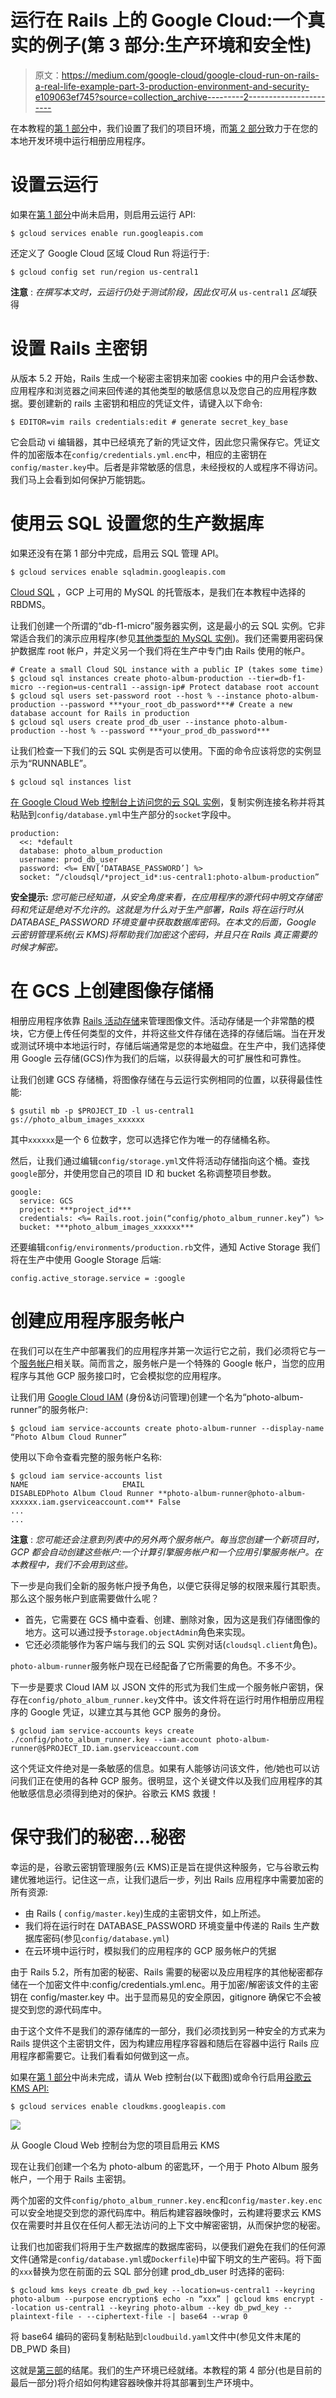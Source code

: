 # 运行在 Rails 上的 Google Cloud:一个真实的例子(第 3 部分:生产环境和安全性)

> 原文：<https://medium.com/google-cloud/google-cloud-run-on-rails-a-real-life-example-part-3-production-environment-and-security-e109063ef745?source=collection_archive---------2----------------------->

在本教程的[第 1 部分](/@laurent_90293/google-cloud-run-on-rails-a-real-life-example-part-1-preparing-the-ground-705c94ab8a7a)中，我们设置了我们的项目环境，而[第 2 部分](/@laurent_90293/google-cloud-run-on-rails-a-real-life-example-part-2-running-locally-5734a1a7532f)致力于在您的本地开发环境中运行相册应用程序。

# 设置云运行

如果在[第 1 部分](/@laurent_90293/google-cloud-run-on-rails-a-real-life-example-part-1-preparing-the-ground-705c94ab8a7a)中尚未启用，则启用云运行 API:

```
$ gcloud services enable run.googleapis.com
```

还定义了 Google Cloud 区域 Cloud Run 将运行于:

```
$ gcloud config set run/region us-central1
```

**注意** : *在撰写本文时，云运行仍处于测试阶段，因此仅可从* `us-central1` *区域*获得

# 设置 Rails 主密钥

从版本 5.2 开始，Rails 生成一个秘密主密钥来加密 cookies 中的用户会话参数、应用程序和浏览器之间来回传递的其他类型的敏感信息以及您自己的应用程序数据。要创建新的 rails 主密钥和相应的凭证文件，请键入以下命令:

```
$ EDITOR=vim rails credentials:edit # generate secret_key_base
```

它会启动 vi 编辑器，其中已经填充了新的凭证文件，因此您只需保存它。凭证文件的加密版本在`config/credentials.yml.enc`中，相应的主密钥在`config/master.key`中。后者是非常敏感的信息，未经授权的人或程序不得访问。我们马上会看到如何保护万能钥匙。

# 使用云 SQL 设置您的生产数据库

如果还没有在第 1 部分中完成，启用云 SQL 管理 API。

```
$ gcloud services enable sqladmin.googleapis.com
```

[Cloud SQL](https://cloud.google.com/sql/docs/) ，GCP 上可用的 MySQL 的托管版本，是我们在本教程中选择的 RBDMS。

让我们创建一个所谓的“db-f1-micro”服务器实例，这是最小的云 SQL 实例。它非常适合我们的演示应用程序(参见[其他类型的 MySQL 实例](https://cloud.google.com/sql/pricing#2nd-gen-pricing))。我们还需要用密码保护数据库 root 帐户，并定义另一个我们将在生产中专门由 Rails 使用的帐户。

```
# Create a small Cloud SQL instance with a public IP (takes some time)
$ gcloud sql instances create photo-album-production --tier=db-f1-micro --region=us-central1 --assign-ip# Protect database root account
$ gcloud sql users set-password root --host % --instance photo-album-production --password ***your_root_db_password***# Create a new database account for Rails in production
$ gcloud sql users create prod_db_user --instance photo-album-production --host % --password ***your_prod_db_password***
```

让我们检查一下我们的云 SQL 实例是否可以使用。下面的命令应该将您的实例显示为“RUNNABLE”。

```
$ gcloud sql instances list
```

[在 Google Cloud Web 控制台上访问您的云 SQL 实例](https://console.cloud.google.com/sql)，复制实例连接名称并将其粘贴到`config/database.yml`中生产部分的`socket`字段中。

```
production:
  <<: *default
  database: photo_album_production
  username: prod_db_user
  password: <%= ENV[‘DATABASE_PASSWORD’] %>
  socket: “/cloudsql/*project_id*:us-central1:photo-album-production”
```

**安全提示:** *您可能已经知道，从安全角度来看，在应用程序的源代码中明文存储密码和凭证是绝对不允许的。这就是为什么对于生产部署，Rails 将在运行时从 DATABASE_PASSWORD 环境变量中获取数据库密码。在本文的后面，Google 云密钥管理系统(云 KMS)将帮助我们加密这个密码，并且只在 Rails 真正需要的时候才解密。*

# 在 GCS 上创建图像存储桶

相册应用程序依靠 [Rails 活动存储](https://edgeguides.rubyonrails.org/active_storage_overview.html)来管理图像文件。活动存储是一个非常酷的模块，它方便上传任何类型的文件，并将这些文件存储在选择的存储后端。当在开发或测试环境中本地运行时，存储后端通常是您的本地磁盘。在生产中，我们选择使用 Google 云存储(GCS)作为我们的后端，以获得最大的可扩展性和可靠性。

让我们创建 GCS 存储桶，将图像存储在与云运行实例相同的位置，以获得最佳性能:

```
$ gsutil mb -p $PROJECT_ID -l us-central1 gs://photo_album_images_xxxxxx
```

其中`xxxxxx`是一个 6 位数字，您可以选择它作为唯一的存储桶名称。

然后，让我们通过编辑`config/storage.yml`文件将活动存储指向这个桶。查找`google`部分，并使用您自己的项目 ID 和 bucket 名称调整项目参数。

```
google:
  service: GCS
  project: ***project_id***
  credentials: <%= Rails.root.join(“config/photo_album_runner.key”) %>
  bucket: ***photo_album_images_xxxxxx***
```

还要编辑`config/environments/production.rb`文件，通知 Active Storage 我们将在生产中使用 Google Storage 后端:

```
config.active_storage.service = :google
```

# 创建应用程序服务帐户

在我们可以在生产中部署我们的应用程序并第一次运行它之前，我们必须将它与一个[服务帐户](https://cloud.google.com/iam/docs/service-accounts)相关联。简而言之，服务帐户是一个特殊的 Google 帐户，当您的应用程序与其他 GCP 服务接口时，它会模拟您的应用程序。

让我们用 [Google Cloud IAM](https://cloud.google.com/iam/) (身份&访问管理)创建一个名为“photo-album-runner”的服务帐户:

```
$ gcloud iam service-accounts create photo-album-runner --display-name “Photo Album Cloud Runner”
```

使用以下命令查看完整的服务帐户名称:

```
$ gcloud iam service-accounts list
NAME                     EMAIL                             DISABLEDPhoto Album Cloud Runner **photo-album-runner@photo-album-xxxxxx.iam.gserviceaccount.com** False
...
...
```

**注意** : *您可能还会注意到列表中的另外两个服务帐户。每当您创建一个新项目时，GCP 都会自动创建这些帐户:一个计算引擎服务帐户和一个应用引擎服务帐户。在本教程中，我们不会用到这些。*

下一步是向我们全新的服务帐户授予角色，以便它获得足够的权限来履行其职责。那么这个服务帐户到底需要做什么呢？

*   首先，它需要在 GCS 桶中查看、创建、删除对象，因为这是我们存储图像的地方。这可以通过授予`storage.objectAdmin`角色来实现。
*   它还必须能够作为客户端与我们的云 SQL 实例对话(`cloudsql.client`角色)。

`photo-album-runner`服务帐户现在已经配备了它所需要的角色。不多不少。

下一步是要求 Cloud IAM 以 JSON 文件的形式为我们生成一个服务帐户密钥，保存在`config/photo_album_runner.key`文件中。该文件将在运行时用作相册应用程序的 Google 凭证，以建立其与其他 GCP 服务的身份。

```
$ gcloud iam service-accounts keys create ./config/photo_album_runner.key --iam-account photo-album-runner@$PROJECT_ID.iam.gserviceaccount.com
```

这个凭证文件绝对是一条敏感的信息。如果有人能够访问该文件，他/她也可以访问我们正在使用的各种 GCP 服务。很明显，这个关键文件以及我们应用程序的其他敏感信息必须得到绝对的保护。谷歌云 KMS 救援！

# 保守我们的秘密…秘密

幸运的是，谷歌云密钥管理服务(云 KMS)正是旨在提供这种服务，它与谷歌云构建优雅地运行。记住这一点，让我们退后一步，列出 Rails 应用程序中需要加密的所有资源:

*   由 Rails ( `config/master.key`)生成的主密钥文件，如上所述。
*   我们将在运行时在 DATABASE_PASSWORD 环境变量中传递的 Rails 生产数据库密码(参见`config/database.yml`)
*   在云环境中运行时，模拟我们的应用程序的 GCP 服务帐户的凭据

由于 Rails 5.2，所有加密的秘密、Rails 需要的秘密以及应用程序的其他秘密都存储在一个加密文件中:config/credentials.yml.enc。用于加密/解密该文件的主密钥在 config/master.key 中。出于显而易见的安全原因，gitignore 确保它不会被提交到您的源代码库中。

由于这个文件不是我们的源存储库的一部分，我们必须找到另一种安全的方式来为 Rails 提供这个主密钥文件，因为构建应用程序容器和随后在容器中运行 Rails 应用程序都需要它。让我们看看如何做到这一点。

如果在[第 1 部分](/@laurent_90293/google-cloud-run-on-rails-a-real-life-example-part-1-preparing-the-ground-705c94ab8a7a)中尚未完成，请从 Web 控制台(以下截图)或命令行启用[谷歌云 KMS API:](https://console.cloud.google.com/flows/enableapi?apiid=cloudkms.googleapis.com)

```
$ gcloud services enable cloudkms.googleapis.com
```

![](img/331c636ec2e0b8aaac0849cab9d0d8f7.png)

从 Google Cloud Web 控制台为您的项目启用云 KMS

现在让我们创建一个名为 photo-album 的密匙环，一个用于 Photo Album 服务帐户，一个用于 Rails 主密钥。

两个加密的文件`config/photo_album_runner.key.enc`和`config/master.key.enc`可以安全地提交到您的源代码库中。稍后构建容器映像时，云构建将要求云 KMS 仅在需要时并且仅在任何人都无法访问的上下文中解密密钥，从而保护您的秘密。

让我们也加密我们将用于生产数据库的数据库密码，以便我们避免在我们的任何源文件(通常是`config/database.yml`或`Dockerfile`)中留下明文的生产密码。将下面的`xxx`替换为您在前面的云 SQL 部分创建 prod_db_user 时选择的密码:

```
$ gcloud kms keys create db_pwd_key --location=us-central1 --keyring photo-album --purpose encryption$ echo -n “xxx” | gcloud kms encrypt --location us-central1 --keyring photo-album --key db_pwd_key --plaintext-file - --ciphertext-file -| base64 --wrap 0
```

将 base64 编码的密码复制粘贴到`cloudbuild.yaml`文件中(参见文件末尾的 DB_PWD 条目)

这就是[第三部](/@laurent_90293/google-cloud-run-on-rails-a-real-life-example-part-3-production-environment-and-security-e109063ef745)的结尾。我们的生产环境已经就绪。本教程的第 4 部分(也是目前的最后一部分)将介绍如何构建容器映像并将其部署到生产环境中。